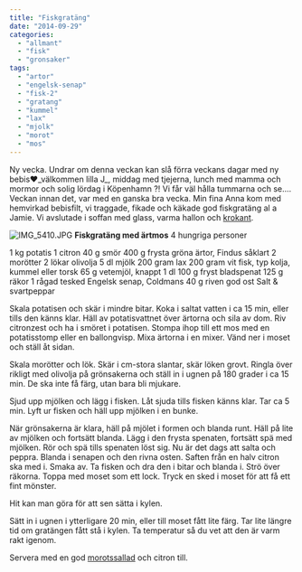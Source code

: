 ```yaml
---
title: "Fiskgratäng"
date: "2014-09-29"
categories: 
  - "allmant"
  - "fisk"
  - "gronsaker"
tags: 
  - "artor"
  - "engelsk-senap"
  - "fisk-2"
  - "gratang"
  - "kummel"
  - "lax"
  - "mjolk"
  - "morot"
  - "mos"
---
```


Ny vecka. Undrar om denna veckan kan slå förra veckans dagar med ny bebis❤️_välkommen lilla J_, middag med tjejerna, lunch med mamma och mormor och solig lördag i Köpenhamn ?! Vi får väl hålla tummarna och se.... Veckan innan det, var med en ganska bra vecka. Min fina Anna kom med hemvirkad bebisfilt, vi traggade, fikade och käkade god fiskgratäng al a Jamie. Vi avslutade i soffan med glass, varma hallon och [krokant](/posts/semifreddo/).

![IMG_5410.JPG](/static/img/IMG_5410.jpg)
**Fiskgratäng med ärtmos** 4 hungriga personer

1 kg potatis 1 citron 40 g smör 400 g frysta gröna ärtor, Findus såklart 2 morötter 2 lökar olivolja 5 dl mjölk 200 gram lax 200 gram vit fisk, typ kolja, kummel eller torsk 65 g vetemjöl, knappt 1 dl 100 g fryst bladspenat 125 g räkor 1 rågad tesked Engelsk senap, Coldmans 40 g riven god ost Salt & svartpeppar

Skala potatisen och skär i mindre bitar. Koka i saltat vatten i ca 15 min, eller tills den känns klar. Häll av potatisvattnet över ärtorna och sila av dom. Riv citronzest och ha i smöret i potatisen. Stompa ihop till ett mos med en potatisstomp eller en ballongvisp. Mixa ärtorna i en mixer. Vänd ner i moset och ställ åt sidan.

Skala morötter och lök. Skär i cm-stora slantar, skär löken grovt. Ringla över rikligt med olivolja på grönsakerna och ställ in i ugnen på 180 grader i ca 15 min. De ska inte få färg, utan bara bli mjukare.

Sjud upp mjölken och lägg i fisken. Låt sjuda tills fisken känns klar. Tar ca 5 min. Lyft ur fisken och häll upp mjölken i en bunke.

När grönsakerna är klara, häll på mjölet i formen och blanda runt. Häll på lite av mjölken och fortsätt blanda. Lägg i den frysta spenaten, fortsätt spä med mjölken. Rör och spä tills spenaten löst sig. Nu är det dags att salta och peppra. Blanda i senapen och den rivna osten. Saften från en halv citron ska med i. Smaka av. Ta fisken och dra den i bitar och blanda i. Strö över räkorna. Toppa med moset som ett lock. Tryck en sked i moset för att få ett fint mönster.

Hit kan man göra för att sen sätta i kylen.

Sätt in i ugnen i ytterligare 20 min, eller till moset fått lite färg. Tar lite längre tid om gratängen fått stå i kylen. Ta temperatur så du vet att den är varm rakt igenom.

Servera med en god [morotssallad](/posts/snogubbens-nasa/) och citron till.
